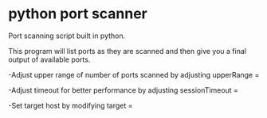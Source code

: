 # python port scanner
Port scanning script built in python. 

This program will list ports as they are scanned and then give you a final output of available ports. 

-Adjust upper range of number of ports scanned by adjusting upperRange = 

-Adjust timeout for better performance by adjusting sessionTimeout = 

-Set target host by modifying target = 


